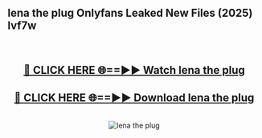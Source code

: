 <h2>lena the plug Onlyfans Leaked New Files (2025) lvf7w</h2>
<br>
<div align="center">
<h2><a href="https://mediafiles.top/lena_the_plug&ref=git" rel="nofollow">🔴 CLICK HERE 🌐==►► Watch lena the plug</a></h2>
<h2><a href="https://mediafiles.top/lena_the_plug&ref=git" rel="nofollow">🔴 CLICK HERE 🌐==►► Download lena the plug</a></h2>
<br>
<a href="https://mediafiles.top/lena_the_plug&ref=git" rel="nofollow" data-target="animated-image.originalLink"><img src="https://i.ibb.co.com/xMMVF88/686577567.gif" alt="lena the plug" style="max-width: 100%; display: inline-block;" data-target="animated-image.originalImage"></a>
</div>
<br>
<br>